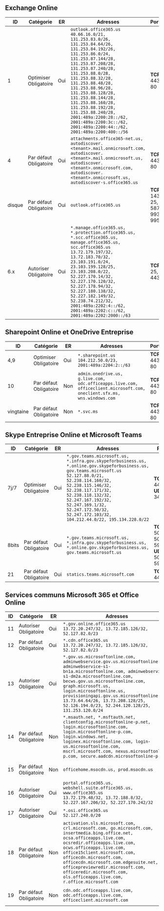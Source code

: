<!--THIS FILE IS AUTOMATICALLY GENERATED. MANUAL CHANGES WILL BE OVERWRITTEN.-->
<!--Please contact the Office 365 Endpoints team with any questions.-->
<!--USGovGCCHigh endpoints version 2019062800-->
<!--File generated 2019-06-28 11:00:11.8056-->

## <a name="exchange-online"></a>Exchange Online

ID | Catégorie | ER | Adresses | Ports
-- | -------------------- | --- | ------------------------------------------------------------------------------------------------------------------------------------------------------------------------------------------------------------------------------------------------------------------------------------------------------------------------------------------------------------------------------------------------------------------------------------------------ | -------------------------------
1 | Optimiser<BR>Obligatoire | Oui | `outlook.office365.us`<BR>`40.66.16.0/21, 131.253.83.0/26, 131.253.84.64/26, 131.253.84.192/26, 131.253.86.0/24, 131.253.87.144/28, 131.253.87.208/28, 131.253.87.240/28, 131.253.88.0/28, 131.253.88.32/28, 131.253.88.48/28, 131.253.88.96/28, 131.253.88.128/28, 131.253.88.144/28, 131.253.88.160/28, 131.253.88.192/28, 131.253.88.240/28, 2001:489a:2200:28::/62, 2001:489a:2200:3c::/62, 2001:489a:2200:44::/62, 2001:489a:2200:400::/56` | **TCP :** 443, 80
4 | Par défaut<BR>Obligatoire | Oui | `attachments.office365-net.us, autodiscover.<tenant>.mail.onmicrosoft.com, autodiscover.<tenant>.mail.onmicrosoft.us, autodiscover.<tenant>.onmicrosoft.com, autodiscover.<tenant>.onmicrosoft.us, autodiscover-s.office365.us` | **TCP :** 443, 80
disque | Par défaut<BR>Obligatoire | Oui | `outlook.office365.us` | **TCP :** 143, 25, 587, 993, 995
6.x | Autoriser<BR>Obligatoire | Oui | `*.manage.office365.us, *.protection.office365.us, *.scc.office365.us, manage.office365.us, scc.office365.us`<BR>`13.72.179.197/32, 13.72.183.70/32, 23.103.191.0/24, 23.103.199.128/25, 23.103.208.0/22, 52.227.170.14/32, 52.227.170.120/32, 52.227.178.94/32, 52.227.180.138/32, 52.227.182.149/32, 52.238.74.212/32, 2001:489a:2202:4::/62, 2001:489a:2202:c::/62, 2001:489a:2202:2000::/63` | **TCP :** 25, 443

## <a name="sharepoint-online-and-onedrive-for-business"></a>Sharepoint Online et OneDrive Entreprise

ID | Catégorie | ER | Adresses | Ports
-- | -------------------- | --- | ----------------------------------------------------------------------------------------------------------------------- | ----------------
4,9 | Optimiser<BR>Obligatoire | Oui | `*.sharepoint.us`<BR>`104.212.50.0/23, 2001:489a:2204:2::/63` | **TCP :** 443, 80
10  | Par défaut<BR>Obligatoire | Non | `admin.onedrive.us, g.live.com, odc.officeapps.live.com, officeclient.microsoft.com, oneclient.sfx.ms, wns.windows.com` | **TCP :** 443, 80
vingtaine | Par défaut<BR>Obligatoire | Non | `*.svc.ms` | **TCP :** 443, 80

## <a name="skype-for-business-online-and-microsoft-teams"></a>Skype Entreprise Online et Microsoft Teams

ID | Catégorie | ER | Adresses | Ports
-- | -------------------- | --- | --------------------------------------------------------------------------------------------------------------------------------------------------------------------------------------------------------------------------------------------------------------------------------------------------------------------------------- | --------------------------------------------------
7j/7 | Optimiser<BR>Obligatoire | Oui | `*.gov.teams.microsoft.us, *.infra.gov.skypeforbusiness.us, *.online.gov.skypeforbusiness.us, gov.teams.microsoft.us`<BR>`52.127.88.0/21, 52.238.114.160/32, 52.238.115.146/32, 52.238.117.171/32, 52.238.118.132/32, 52.247.167.192/32, 52.247.169.1/32, 52.247.172.50/32, 52.247.172.103/32, 104.212.44.0/22, 195.134.228.0/22` | **TCP :** 443, 80<BR>**UDP :** 3478
8bits | Par défaut<BR>Obligatoire | Oui | `*.gov.teams.microsoft.us, *.infra.gov.skypeforbusiness.us, *.online.gov.skypeforbusiness.us, gov.teams.microsoft.us` | **TCP :** 5061, 50000-59999<BR>**UDP :** 50000-59999
21 | Par défaut<BR>Obligatoire | Oui | `statics.teams.microsoft.com` | **TCP :** 443

## <a name="microsoft-365-common-and-office-online"></a>Services communs Microsoft 365 et Office Online

ID | Catégorie | ER | Adresses | Ports
-- | ------------------- | --- | ---------------------------------------------------------------------------------------------------------------------------------------------------------------------------------------------------------------------------------------------------------------------------------------------------------------------------------------------------------------------------------------------- | ----------------
11 | Autoriser<BR>Obligatoire | Oui | `*.gov.online.office365.us`<BR>`13.72.20.247/32, 13.72.185.126/32, 52.127.82.0/23` | **TCP :** 443
12 | Par défaut<BR>Obligatoire | Oui | `*.cdn.office365.us`<BR>`13.72.20.247/32, 13.72.185.126/32, 52.127.82.0/23` | **TCP :** 443
13 | Autoriser<BR>Obligatoire | Oui | `*.gov.us.microsoftonline.com, adminwebservice.gov.us.microsoftonline.com, adminwebservice-s1-bn1a.microsoftonline.com, adminwebservice-s1-dm2a.microsoftonline.com, becws.gov.us.microsoftonline.com, graph.microsoft.us, login.microsoftonline.us, provisioningapi.gov.us.microsoftonline.com`<BR>`13.73.64.64/26, 13.73.208.128/25, 52.126.194.0/23, 52.244.120.128/25, 131.253.120.0/24` | **TCP :** 443
14 | Par défaut<BR>Obligatoire | Non | `*.msauth.net, *.msftauth.net, clientconfig.microsoftonline-p.net, login.microsoftonline.com, login.microsoftonline-p.com, login.windows.net, loginex.microsoftonline.com, login-us.microsoftonline.com, mscrl.microsoft.com, nexus.microsoftonline-p.com, secure.aadcdn.microsoftonline-p.com` | **TCP :** 443
15 | Par défaut<BR>Obligatoire | Non | `officehome.msocdn.us, prod.msocdn.us` | **TCP :** 443, 80
16 | Autoriser<BR>Obligatoire | Oui | `portal.office365.us, webshell.suite.office365.us, www.office365.us`<BR>`13.72.179.48/32, 13.72.188.8/32, 52.227.167.206/32, 52.227.170.242/32` | **TCP :** 443, 80
17 | Autoriser<BR>Obligatoire | Oui | `*.osi.office365.us`<BR>`52.127.240.0/20` | **TCP :** 443
18 | Par défaut<BR>Obligatoire | Non | `activation.sls.microsoft.com, crl.microsoft.com, go.microsoft.com, insertmedia.bing.office.net, ocsa.officeapps.live.com, ocsredir.officeapps.live.com, ocws.officeapps.live.com, office15client.microsoft.com, officecdn.microsoft.com, officecdn.microsoft.com.edgesuite.net, officepreviewredir.microsoft.com, officeredir.microsoft.com, ols.officeapps.live.com, r.office.microsoft.com` | **TCP :** 443, 80
19 | Par défaut<BR>Obligatoire | Non | `cdn.odc.officeapps.live.com, odc.officeapps.live.com, officeclient.microsoft.com` | **TCP :** 443, 80
